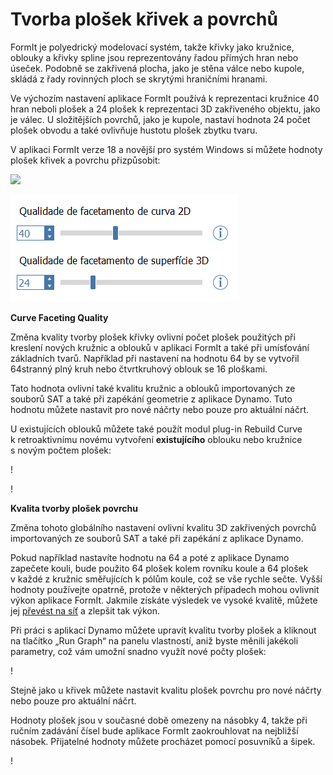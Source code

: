 # Tvorba plošek křivek a povrchů

FormIt je polyedrický modelovací systém, takže křivky jako kružnice, oblouky a křivky spline jsou reprezentovány řadou přímých hran nebo úseček. Podobně se zakřivená plocha, jako je stěna válce nebo kupole, skládá z řady rovinných ploch se skrytými hraničními hranami.

Ve výchozím nastavení aplikace FormIt používá k reprezentaci kružnice 40 hran neboli plošek a 24 plošek k reprezentaci 3D zakřiveného objektu, jako je válec. U složitějších povrchů, jako je kupole, nastaví hodnota 24 počet plošek obvodu a také ovlivňuje hustotu plošek zbytku tvaru.

V aplikaci FormIt verze 18 a novější pro systém Windows si můžete hodnoty plošek křivek a povrchu přizpůsobit:

![](../.gitbook/assets/faceting\_planter.gif)

![](../.gitbook/assets/faceting.png)

**Curve Faceting Quality**

Změna kvality tvorby plošek křivky ovlivní počet plošek použitých při kreslení nových kružnic a oblouků v aplikaci FormIt a také při umísťování základních tvarů. Například při nastavení na hodnotu 64 by se vytvořil 64stranný plný kruh nebo čtvrtkruhový oblouk se 16 ploškami.

Tato hodnota ovlivní také kvalitu kružnic a oblouků importovaných ze souborů SAT a také při zapékání geometrie z aplikace Dynamo. Tuto hodnotu můžete nastavit pro nové náčrty nebo pouze pro aktuální náčrt.

U existujících oblouků můžete také použít modul plug-in Rebuild Curve k retroaktivnímu novému vytvoření **existujícího** oblouku nebo kružnice s novým počtem plošek:

\![](<../.gitbook/assets/screen-shot-2020-01-10-at-1.20.53-pm (1).png>)

\![](<../.gitbook/assets/faceting_rebuild-curve (1).gif>)

**Kvalita tvorby plošek povrchu**

Změna tohoto globálního nastavení ovlivní kvalitu 3D zakřivených povrchů importovaných ze souborů SAT a také při zapékání z aplikace Dynamo.

Pokud například nastavíte hodnotu na 64 a poté z aplikace Dynamo zapečete kouli, bude použito 64 plošek kolem rovníku koule a 64 plošek v každé z kružnic směřujících k pólům koule, což se vše rychle sečte. Vyšší hodnoty používejte opatrně, protože v některých případech mohou ovlivnit výkon aplikace FormIt. Jakmile získáte výsledek ve vysoké kvalitě, můžete jej [převést na síť](meshes.md) a zlepšit tak výkon.

Při práci s aplikací Dynamo můžete upravit kvalitu tvorby plošek a kliknout na tlačítko „Run Graph“ na panelu vlastností, aniž byste měnili jakékoli parametry, což vám umožní snadno využít nové počty plošek:

\![](<../.gitbook/assets/faceting_column (1).gif>)

Stejně jako u křivek můžete nastavit kvalitu plošek povrchu pro nové náčrty nebo pouze pro aktuální náčrt.

Hodnoty plošek jsou v současné době omezeny na násobky 4, takže při ručním zadávání čísel bude aplikace FormIt zaokrouhlovat na nejbližší násobek. Přijatelné hodnoty můžete procházet pomocí posuvníků a šipek.

\![](<../.gitbook/assets/units-+-precision (1).png>)
